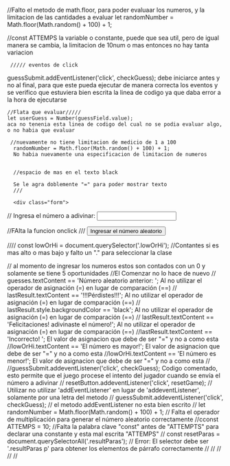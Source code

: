  //Falto el metodo de math.floor, para poder evaluaar los numeros, y la limitacion de las cantidades a evaluar
  let randomNumber = Math.floor(Math.random() + 100) + 1;

   //const ATTEMPS
   la variable o constante, puede que sea util, pero de igual manera se cambia, la limitacion de 10num o mas entonces no hay tanta variacion

     ///// eventos de click
  guessSubmit.addEventListener('click', checkGuess);
  debe iniciarce antes y no al final, para que este pueda ejecutar de manera correcta los eventos
  y se verifico que estuviera bien escrita la linea de codigo ya que daba error a la hora de ejecutarse

    //Flata que evaluar/////
    let userGuess = Number(guessField.value);
    aca no tenenia esta linea de codigo del cual no se podia evaluar algo, o no habia que evaluar

     //nuevamente no tiene limitacion de medicio de 1 a 100
	  randomNumber = Math.floor(Math.random() + 100) + 1;
      No habia nuevamente una especificacion de limitacion de numeros


      //espacio de mas en el texto black
    
      Se le agra doblemente "=" para poder mostrar texto
      ///

      <div class="form">
 // <label for="guessField">Ingresa el número a adivinar: </label><input type="text" id="guessField" class="guessField"> 

   //FAlta la funcion onclick
  /// <input type="submit" onclick="checkGuess()" value="Ingresar el número aleatorio" class="guessSubmit">

  ////  const lowOrHi = document.querySelector('.lowOrHi'); //Contantes si es mas alto o mas bajo y falto un "." para seleccionar la clase

  // al momento de ingresar los numeros estos son contados con un 0 y solamente se tiene 5 oportunidades
  //El Comenzar no lo hace de nuevo
  //  guesses.textContent == 'Número aleatorio anterior: '; Al no utilizar el operador de asignación (=) en lugar de comparación (==)
  // lastResult.textContent == '!!!Pérdistes!!!'; Al no utilizar el operador de asignación (=) en lugar de comparación (==)
  // lastResult.style.backgroundColor == 'black'; Al no utilizar el operador de asignación (=) en lugar de comparación (==)
  // lastResult.textContent == 'Felicitaciones! adivinaste el número!'; Al no utilizar el operador de asignación (=) en lugar de comparación (==)
  //lastResult.textContent == 'Incorrecto! '; El valor de asignacion que debe de ser "=" y no a como esta
  //lowOrHi.textContent == 'El número es mayor!'; El valor de asignacion que debe de ser "=" y no a como esta
  //lowOrHi.textContent == 'El número es menor!'; El valor de asignacion que debe de ser "=" y no a como esta
  //   //guessSubmit.addeventListener('click', checkGuess); Codigo comentado, esto permite que el juego procese el intento del jugador cuando se envía el número a adivinar
  // resetButton.addeventListener('click', resetGame); // Utilizar no utilizar 'addEventListener' en lugar de 'addeventListener', solamente por una letra del metodo
  // guessSubmit.addeventListener('click', checkGuess); // el metodo addEventListener no esta bien escrito
  //   let randomNumber = Math.floor(Math.random() + 100) + 1;  // Falta el operador de multiplicación para generar el número aleatorio correctamente
  //cconst ATTEMPS = 10; //Falta la palabra clave  "const" antes de "ATTEMPTS" para declarar una constante y esta mal escrita "ATTEMPS"
  //  const resetParas = document.querySelectorAll('.resultParas'); // Error: El selector debe ser '.resultParas p' para obtener los elementos de párrafo correctamente
  //
  //
  //
  //
  //

      
      
     